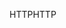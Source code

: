 <span data-ttu-id="f3692-101">HTTP</span><span class="sxs-lookup"><span data-stu-id="f3692-101">HTTP</span></span>